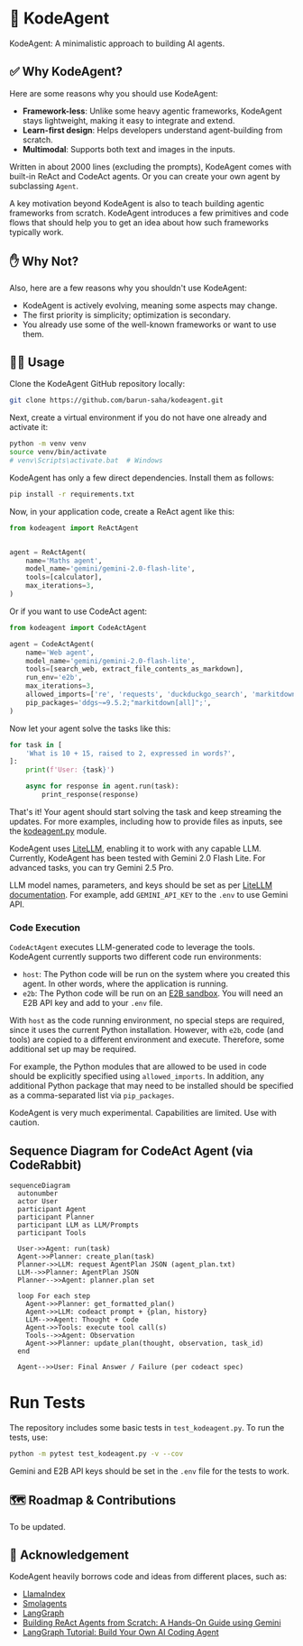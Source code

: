 # 🤖 KodeAgent

KodeAgent: A minimalistic approach to building AI agents.


## ✅ Why KodeAgent?

Here are some reasons why you should use KodeAgent:

- **Framework-less**: Unlike some heavy agentic frameworks, KodeAgent stays lightweight, making it easy to integrate and extend.
- **Learn-first design**: Helps developers understand agent-building from scratch.
- **Multimodal**: Supports both text and images in the inputs. 

Written in about 2000 lines (excluding the prompts), KodeAgent comes with built-in ReAct and CodeAct agents. Or you can create your own agent by subclassing `Agent`.

A key motivation beyond KodeAgent is also to teach building agentic frameworks from scratch. KodeAgent introduces a few primitives and code flows that should help you to get an idea about how such frameworks typically work. 


## ✋ Why Not?

Also, here are a few reasons why you shouldn't use KodeAgent:

- KodeAgent is actively evolving, meaning some aspects may change.
- The first priority is simplicity; optimization is secondary.
- You already use some of the well-known frameworks or want to use them.


## 👨‍💻 Usage

Clone the KodeAgent GitHub repository locally:
```bash
git clone https://github.com/barun-saha/kodeagent.git
```

Next, create a virtual environment if you do not have one already and activate it:
```bash
python -m venv venv
source venv/bin/activate
# venv\Scripts\activate.bat  # Windows
```

KodeAgent has only a few direct dependencies. Install them as follows:
```bash
pip install -r requirements.txt
```

Now, in your application code, create a ReAct agent like this:
```python
from kodeagent import ReActAgent


agent = ReActAgent(
    name='Maths agent',
    model_name='gemini/gemini-2.0-flash-lite',
    tools=[calculator],
    max_iterations=3,
)
```

Or if you want to use CodeAct agent:

```python
from kodeagent import CodeActAgent

agent = CodeActAgent(
    name='Web agent',
    model_name='gemini/gemini-2.0-flash-lite',
    tools=[search_web, extract_file_contents_as_markdown],
    run_env='e2b',
    max_iterations=3,
    allowed_imports=['re', 'requests', 'duckduckgo_search', 'markitdown'],
    pip_packages='ddgs~=9.5.2;"markitdown[all]";',
)
```

Now let your agent solve the tasks like this:
```python
for task in [
    'What is 10 + 15, raised to 2, expressed in words?',
]:
    print(f'User: {task}')

    async for response in agent.run(task):
        print_response(response)
```

That's it! Your agent should start solving the task and keep streaming the updates. For more examples, including how to provide files as inputs, see the [kodeagent.py](kodeagent.py) module.

KodeAgent uses [LiteLLM](https://github.com/BerriAI/litellm), enabling it to work with any capable LLM. Currently, KodeAgent has been tested with Gemini 2.0 Flash Lite. For advanced tasks, you can try Gemini 2.5 Pro.

LLM model names, parameters, and keys should be set as per [LiteLLM documentation](https://docs.litellm.ai/docs/set_keys). For example, add `GEMINI_API_KEY` to the `.env` to use Gemini API.

### Code Execution

`CodeActAgent` executes LLM-generated code to leverage the tools. KodeAgent currently supports two different code run environments:
- `host`: The Python code will be run on the system where you created this agent. In other words, where the application is running.
- `e2b`:  The Python code will be run on an [E2B sandbox](https://e2b.dev/). You will need an E2B API key and add to your `.env` file.

With `host` as the code running environment, no special steps are required, since it uses the current Python installation. However, with `e2b`, code (and tools) are copied to a different environment and execute. Therefore, some additional set up may be required.

For example, the Python modules that are allowed to be used in code should be explicitly specified using `allowed_imports`. In addition, any additional Python package that may need to be installed should be specified as a comma-separated list via `pip_packages`.  

KodeAgent is very much experimental. Capabilities are limited. Use with caution.


## Sequence Diagram for CodeAct Agent (via CodeRabbit)
```mermaid
sequenceDiagram
  autonumber
  actor User
  participant Agent
  participant Planner
  participant LLM as LLM/Prompts
  participant Tools

  User->>Agent: run(task)
  Agent->>Planner: create_plan(task)
  Planner->>LLM: request AgentPlan JSON (agent_plan.txt)
  LLM-->>Planner: AgentPlan JSON
  Planner-->>Agent: planner.plan set

  loop For each step
    Agent->>Planner: get_formatted_plan()
    Agent->>LLM: codeact prompt + {plan, history}
    LLM-->>Agent: Thought + Code
    Agent->>Tools: execute tool call(s)
    Tools-->>Agent: Observation
    Agent->>Planner: update_plan(thought, observation, task_id)
  end

  Agent-->>User: Final Answer / Failure (per codeact spec)
```


# Run Tests

The repository includes some basic tests in `test_kodeagent.py`. To run the tests, use:
```bash
python -m pytest test_kodeagent.py -v --cov
```

Gemini and E2B API keys should be set in the `.env` file for the tests to work.


## 🗺️ Roadmap & Contributions

To be updated.


## 🙏 Acknowledgement

KodeAgent heavily borrows code and ideas from different places, such as:
- [LlamaIndex](https://docs.llamaindex.ai/en/stable/examples/agent/react_agent/)
- [Smolagents](https://github.com/huggingface/smolagents/tree/main)
- [LangGraph](https://github.com/langchain-ai/langgraph)
- [Building ReAct Agents from Scratch: A Hands-On Guide using Gemini](https://medium.com/google-cloud/building-react-agents-from-scratch-a-hands-on-guide-using-gemini-ffe4621d90ae)
- [LangGraph Tutorial: Build Your Own AI Coding Agent](https://medium.com/@mariumaslam499/build-your-own-ai-coding-agent-with-langgraph-040644343e73)
